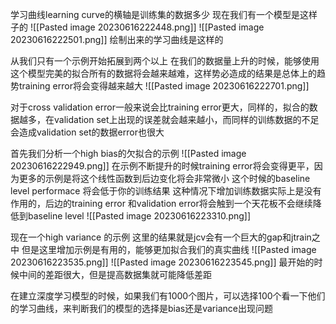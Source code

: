 学习曲线learning curve的横轴是训练集的数据多少
现在我们有一个模型是这样子的
![[Pasted image 20230616222448.png]]
![[Pasted image 20230616222501.png]]
绘制出来的学习曲线是这样的

从我们只有一个示例开始拓展到两个以上
在我们的数据量上升的时候，能够使用这个模型完美的拟合所有的数据将会越来越难，这样势必造成的结果是总体上的趋势training error将会变得越来越大
![[Pasted image 20230616222701.png]]

对于cross validation error一般来说会比training error更大，同样的，拟合的数据越多，在validation set上出现的误差就会越来越小，而同样的训练数据的不足会造成validation set的数据error也很大

首先我们分析一个high bias的欠拟合的示例
![[Pasted image 20230616222949.png]]
在示例不断提升的时候training error将会变得更平，因为更多的示例是将这个线性函数到后边变化将会非常微小
这个时候的baseline level performace 将会低于你的训练结果
这种情况下增加训练数据实际上是没有作用的，后边的training error 和validation error将会触到一个天花板不会继续降低到baseline level
![[Pasted image 20230616223310.png]]


现在一个high variance 的示例
这里的结果就是jcv会有一个巨大的gap和jtrain之中
但是这里增加示例是有用的，能够更加拟合我们的真实曲线
![[Pasted image 20230616223535.png]]
![[Pasted image 20230616223545.png]]
最开始的时候中间的差距很大，但是提高数据集就可能降低差距

在建立深度学习模型的时候，如果我们有1000个图片，可以选择100个看一下他们的学习曲线，来判断我们的模型的选择是bias还是variance出现问题
